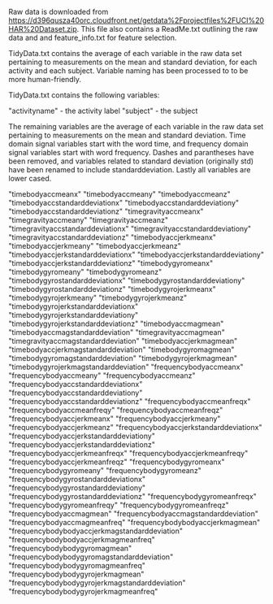 Raw data is downloaded from https://d396qusza40orc.cloudfront.net/getdata%2Fprojectfiles%2FUCI%20HAR%20Dataset.zip.  This file also contains a ReadMe.txt outlining the raw data and and feature_info.txt for feature selection.  

TidyData.txt contains the average of each variable in the raw data set pertaining to measurements on the mean and standard deviation, for each activity and each subject.  Variable naming has been processed to to be more human-friendly.  

TidyData.txt contains the following variables:

"activityname" - the activity label 
"subject" - the subject 

The remaining variables are the average of each variable in the raw data set pertaining to measurements on the mean and standard deviation.  Time domain signal variables start with the word time, and frequency domain signal variables start with word frequency.  Dashes and parantheses have been removed, and variables related to standard deviation (originally std) have been renamed to include standarddeviation.  Lastly all variables are lower cased.  

"timebodyaccmeanx"
"timebodyaccmeany" 
"timebodyaccmeanz" 
"timebodyaccstandarddeviationx" 
"timebodyaccstandarddeviationy"  
"timebodyaccstandarddeviationz" 
"timegravityaccmeanx" 
"timegravityaccmeany" 
"timegravityaccmeanz" 
"timegravityaccstandarddeviationx" 
"timegravityaccstandarddeviationy"
"timegravityaccstandarddeviationz" 
"timebodyaccjerkmeanx" 
"timebodyaccjerkmeany"
"timebodyaccjerkmeanz" 
"timebodyaccjerkstandarddeviationx"
"timebodyaccjerkstandarddeviationy" 
"timebodyaccjerkstandarddeviationz" 
"timebodygyromeanx" "timebodygyromeany" 
"timebodygyromeanz"
"timebodygyrostandarddeviationx"
"timebodygyrostandarddeviationy"
"timebodygyrostandarddeviationz"
"timebodygyrojerkmeanx" 
"timebodygyrojerkmeany" 
"timebodygyrojerkmeanz" 
"timebodygyrojerkstandarddeviationx" 
"timebodygyrojerkstandarddeviationy" 
"timebodygyrojerkstandarddeviationz" 
"timebodyaccmagmean"
"timebodyaccmagstandarddeviation" 
"timegravityaccmagmean" 
"timegravityaccmagstandarddeviation" 
"timebodyaccjerkmagmean" 
"timebodyaccjerkmagstandarddeviation" 
"timebodygyromagmean" 
"timebodygyromagstandarddeviation"
"timebodygyrojerkmagmean" 
"timebodygyrojerkmagstandarddeviation"
"frequencybodyaccmeanx"
"frequencybodyaccmeany" 
"frequencybodyaccmeanz" 
"frequencybodyaccstandarddeviationx" 
"frequencybodyaccstandarddeviationy" 
"frequencybodyaccstandarddeviationz" 
"frequencybodyaccmeanfreqx" 
"frequencybodyaccmeanfreqy"
"frequencybodyaccmeanfreqz" 
"frequencybodyaccjerkmeanx" 
"frequencybodyaccjerkmeany" 
"frequencybodyaccjerkmeanz" 
"frequencybodyaccjerkstandarddeviationx"
"frequencybodyaccjerkstandarddeviationy" 
"frequencybodyaccjerkstandarddeviationz" 
"frequencybodyaccjerkmeanfreqx" 
"frequencybodyaccjerkmeanfreqy" 
"frequencybodyaccjerkmeanfreqz" 
"frequencybodygyromeanx" 
"frequencybodygyromeany"
"frequencybodygyromeanz" 
"frequencybodygyrostandarddeviationx" 
"frequencybodygyrostandarddeviationy"
"frequencybodygyrostandarddeviationz"
"frequencybodygyromeanfreqx" 
"frequencybodygyromeanfreqy" 
"frequencybodygyromeanfreqz"
"frequencybodyaccmagmean" 
"frequencybodyaccmagstandarddeviation" 
"frequencybodyaccmagmeanfreq" 
"frequencybodybodyaccjerkmagmean" 
"frequencybodybodyaccjerkmagstandarddeviation" 
"frequencybodybodyaccjerkmagmeanfreq" 
"frequencybodybodygyromagmean"
"frequencybodybodygyromagstandarddeviation" 
"frequencybodybodygyromagmeanfreq" 
"frequencybodybodygyrojerkmagmean" 
"frequencybodybodygyrojerkmagstandarddeviation"
"frequencybodybodygyrojerkmagmeanfreq"
